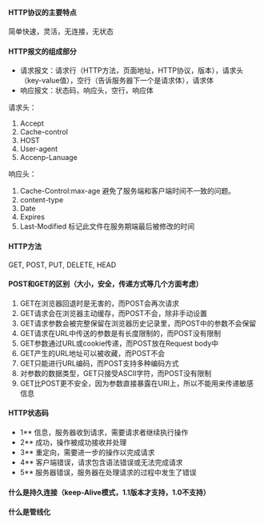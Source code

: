 #### HTTP协议的主要特点
简单快速，灵活，无连接，无状态

#### HTTP报文的组成部分
* 请求报文：请求行（HTTP方法，页面地址，HTTP协议，版本），请求头（key-value值），空行（告诉服务器下一个是请求体），请求体
* 响应报文：状态码，响应头，空行，响应体

请求头：
1. Accept
2. Cache-control
3. HOST
4. User-agent
5. Accenp-Lanuage

响应头：
1. Cache-Control:max-age  避免了服务端和客户端时间不一致的问题。
2. content-type
3. Date
4. Expires
5. Last-Modified   标记此文件在服务期端最后被修改的时间

#### HTTP方法
GET, POST, PUT, DELETE, HEAD

#### POST和GET的区别（大小，安全，传递方式等几个方面考虑）
1. GET在浏览器回退时是无害的，而POST会再次请求
2. GET请求会在浏览器主动缓存，而POST不会，除非手动设置
3. GET请求参数会被完整保留在浏览器历史记录里，而POST中的参数不会保留
4. GET请求在URL中传送的参数是有长度限制的，而POST没有限制
5. GET参数通过URL或cookie传递，而POST放在Request body中
6. GET产生的URL地址可以被收藏，而POST不会
7. GET只能进行URL编码，而POST支持多种编码方式
8. 对参数的数据类型，GET只接受ASCII字符，而POST没有限制
9. GET比POST更不安全，因为参数直接暴露在URl上，所以不能用来传递敏感信息

#### HTTP状态码
* 1**	信息，服务器收到请求，需要请求者继续执行操作
* 2**	成功，操作被成功接收并处理
* 3**	重定向，需要进一步的操作以完成请求
* 4**	客户端错误，请求包含语法错误或无法完成请求
* 5**	服务器错误，服务器在处理请求的过程中发生了错误 

#### 什么是持久连接（keep-Alive模式，1.1版本才支持，1.0不支持）

#### 什么是管线化